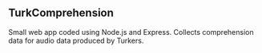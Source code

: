 ## TurkComprehension

Small web app coded using Node.js and Express. Collects comprehension data
for audio data produced by Turkers.
